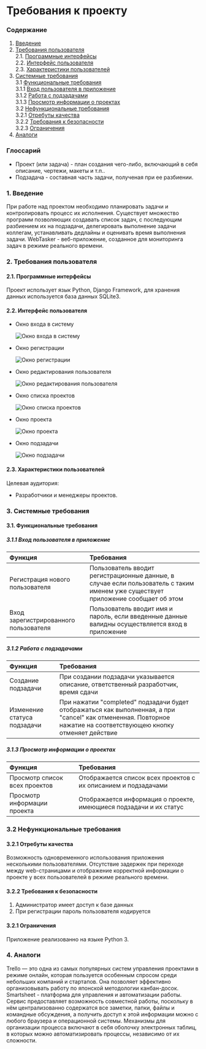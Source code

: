 # Требования к проекту
### Содержание
1. [Введение](#1)
2. [Требования пользователя](#2) <br>
  2.1. [Программные интерфейсы](#2.1) <br>
  2.2. [Интерфейс пользователя](#2.2) <br>
  2.3. [Характеристики пользователей](#2.3) <br>
3. [Системные требования](#3) <br>
  3.1 [Функциональные требования](#3.1) <br>
      3.1.1 [Вход пользователя в приложение](#3.1.1) <br>
      3.1.2 [Работа с подзадачами](#3.1.2) <br>
      3.1.3 [Просмотр информации о проектах](#3.1.3) <br>
  3.2 [Нефункциональные требования](#3.2) <br>
    3.2.1 [Отребуты качества](#3.2.1) <br>
    3.2.2 [Требования к безопасности](#3.2.2) <br>
    3.2.3 [Ограничения](#3.2.3) <br>
 4. [Аналоги](#4) <br>
 
 ### Глоссарий
 * Проект (или задача) - план создания чего-либо, включающий в себя описание, чертежи, макеты и т.п..
 * Подзадача - составная часть задачи, полученая при ее разбиении.
 
 ### 1. Введение <a name="1"></a>
При работе над проектом необходимо планировать задачи и контролировать процесс их исполнения. Существует множество программ позволяющих создавать список задач, с последующим разбиением их на подзадачи, делегировать выполнение задачи коллегам, устанавливать дедлайны и оценивать время выполнения задачи. WebTasker - веб-приложение, созданное для мониторинга задач в режиме реального времени.

### 2. Требования пользователя <a name="2"></a>
#### 2.1. Программные интерфейсы <a name="2.1"></a>
Проект использует язык Python, Django Framework, для хранения данных используется база данных SQLite3.
#### 2.2. Интерфейс пользователя <a name="2.2"></a>
- Окно входа в систему

  ![Окно входа в систему](https://github.com/Dmitry720/WebTasker/blob/master/Documents/Requirements/Mockups/Login.png)
- Окно регистрации

  ![Окно регистрации](https://github.com/Dmitry720/WebTasker/blob/master/Documents/Requirements/Mockups/Registration.png)
- Окно редактирования пользователя

  ![Окно редактирования пользователя](https://github.com/Dmitry720/WebTasker/blob/master/Documents/Requirements/Mockups/Settings.png)
- Окно списка проектов

  ![Окно списка проектов](https://github.com/Dmitry720/WebTasker/blob/master/Documents/Requirements/Mockups/ProjectList.png)
- Окно проекта

  ![Окно проекта](https://github.com/Dmitry720/WebTasker/blob/master/Documents/Requirements/Mockups/Project.png)
- Окно подзадачи

  ![Окно подзадачи](https://github.com/Dmitry720/WebTasker/blob/master/Documents/Requirements/Mockups/Subtask.png)

#### 2.3. Характеристики пользователей <a name="2.3"></a>
Целевая аудитория:
* Разработчики и менеджеры проектов.

### 3. Системные требования <a name="3"></a>
#### 3.1. Функциональные требования <a name="3.1"></a>
##### 3.1.1 Вход пользователя в приложение

| Функция | Требования | 
|:---|:---|
| Регистрация нового пользователя | Пользователь вводит регистрационные данные, в случае если пользователь с таким именем уже существует приложение сообщает об этом |
| Вход зарегистрированного пользователя | Пользователь вводит имя и пароль, если введенные данные валидны осуществляется вход в приложение |

##### 3.1.2 Работа с подзадачами

| Функция | Требования | 
|:---|:---|
| Создание подзадачи | При создании подзадачи указывается описание, ответственный разработчик, время сдачи |
| Изменение статуса подзадачи | При нажатии "completed" подзадачи будет отображаться как выполненная, а при "cancel" как отмененная. Повторное нажатие на соответствующею кнопку отменяет действие |

##### 3.1.3 Просмотр информации о проектах

| Функция | Требования | 
|:---|:---|
| Просмотр список всех проектов | Отображается список всех проектов с их описанием и подзадачами |
| Просмотр информации проекта | Отображается информация о проекте, имеющиеся подзадачи и их статус |

### 3.2 Нефункциональные требования <a name="3.2"></a>
#### 3.2.1 Отребуты качества
Возможность одновременного использования приложения несколькими пользователями. Отсутствие задержек при переходе между web-страницами и отображение корректной информации о проекте у всех пользователей в режиме реального времени.
#### 3.2.2 Требования к безопасности
1. Администратор имеет доступ к базе данных
2. При регистрации пароль пользователя кодируется
#### 3.2.1 Ограничения
Приложение реализованно на языке Python 3.

### 4. Аналоги <a name="4"></a>
Trello — это одна из самых популярных систем управления проектами в режиме онлайн, которая пользуется особенным спросом среди небольших компаний и стартапов. Она позволяет эффективно организовывать работу по японской методологии канбан-досок.
Smartsheet - платформа для управления и автоматизации работы. Сервис предоставляет возможность совместной работы, поскольку в нём централизованно содержатся все заметки, папки, файлы и командные обсуждения, а получить доступ к этой информации можно с любого браузера и операционной системы. Механизмы для организации процесса включают в себя оболочку электронных таблиц, в которых можно автоматизировать процессы, независимо от их сложности.
